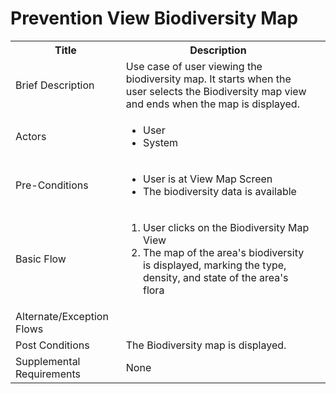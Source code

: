 # Prevention View Biodiversity Map

<table>
  <tr>
    <th> Title </th>
    <th> Description </th>
  </tr>
  <tr>
    <td> Brief Description </td>
    <td>
      Use case of user viewing the biodiversity map. It starts when the user selects the Biodiversity map view and ends when the map is displayed.
    </td>
  </tr>
  <tr>
    <td> Actors </td>
    <td>
      <ul>
          <li>User</li>
          <li>System</li>
      </ul>
    </td>
  </tr>
  <tr>
    <td> Pre-Conditions </td>
    <td>
      <ul>
          <li>User is at View Map Screen</li>
          <li>The biodiversity data is available</li>
      </ul>
    </td>
  </tr>
  <tr>
    <td> Basic Flow </td>
    <td>
      <ol>
          <li>User clicks on the Biodiversity Map View</li>
          <li>The map of the area's biodiversity is displayed, marking the type, density, and state of the area's flora</li>
      </ol>
    </td>
  </tr>
  <tr>
    <td> Alternate/Exception Flows </td>
    <td>
    </td>
  <tr>
    <td> Post Conditions </td>
    <td>
         The Biodiversity map is displayed.
    <td>
  </tr>
  <tr>
    <td>Supplemental Requirements</td>
    <td>None</td>
  </tr>
<table>
